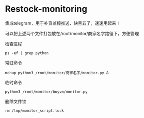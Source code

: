 # Restock-monitoring

集成telegram，用于补货监控推送，快黑五了，速速用起来！

可以把上述两个文件打包放在/root/monitor/商家名字路径下，方便管理


检查进程
```
ps -ef | grep python
```

常驻命令
```
nohup python3 /root/monitor/商家名字/monitor.py &
```

临时命令
```
python3 /root/monitor/buyvm/monitor.py
```

删除文件锁
```
rm /tmp/monitor_script.lock
```

